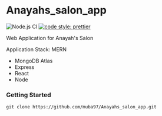 # Anayahs_salon_app

![Node.js CI](https://github.com/muba97/Anayahs_salon_app/workflows/Node.js%20CI/badge.svg)
[![code style: prettier](https://img.shields.io/badge/code_style-prettier-ff69b4.svg?style=flat-square)](https://github.com/prettier/prettier)

Web Application for Anayah's Salon


Application Stack: MERN

- MongoDB Atlas
- Express
- React
- Node

### Getting Started

`git clone https://github.com/muba97/Anayahs_salon_app.git`


